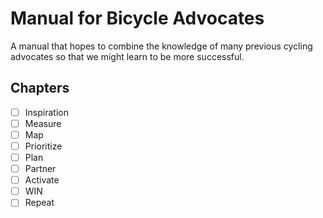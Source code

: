 # Manual for Bicycle Advocates

A manual that hopes to combine the knowledge of many previous cycling advocates so that we might learn to be more successful.

## Chapters

* [ ] Inspiration
* [ ] Measure
* [ ] Map
* [ ] Prioritize
* [ ] Plan
* [ ] Partner
* [ ] Activate
* [ ] WIN
* [ ] Repeat
